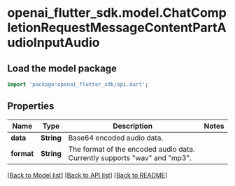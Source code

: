 # openai_flutter_sdk.model.ChatCompletionRequestMessageContentPartAudioInputAudio

## Load the model package
```dart
import 'package:openai_flutter_sdk/api.dart';
```

## Properties
Name | Type | Description | Notes
------------ | ------------- | ------------- | -------------
**data** | **String** | Base64 encoded audio data. | 
**format** | **String** | The format of the encoded audio data. Currently supports \"wav\" and \"mp3\".  | 

[[Back to Model list]](../README.md#documentation-for-models) [[Back to API list]](../README.md#documentation-for-api-endpoints) [[Back to README]](../README.md)


